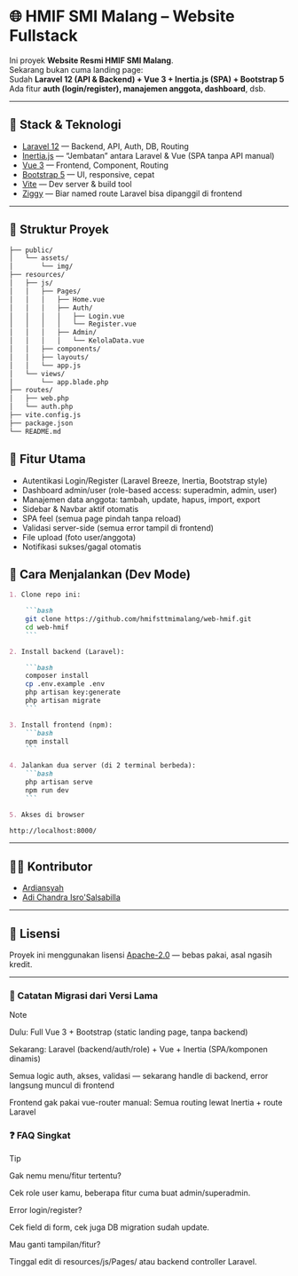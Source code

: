 # 🌐 HMIF SMI Malang – Website Fullstack

Ini proyek **Website Resmi HMIF SMI Malang**.  
Sekarang bukan cuma landing page:  
Sudah **Laravel 12 (API & Backend) + Vue 3 + Inertia.js (SPA) + Bootstrap 5**  
Ada fitur **auth (login/register), manajemen anggota, dashboard**, dsb.

---

## 🚀 Stack & Teknologi

- [Laravel 12](https://laravel.com/) — Backend, API, Auth, DB, Routing
- [Inertia.js](https://inertiajs.com/) — “Jembatan” antara Laravel & Vue (SPA tanpa API manual)
- [Vue 3](https://vuejs.org/) — Frontend, Component, Routing
- [Bootstrap 5](https://getbootstrap.com/) — UI, responsive, cepat
- [Vite](https://vitejs.dev/) — Dev server & build tool
- [Ziggy](https://github.com/tighten/ziggy) — Biar named route Laravel bisa dipanggil di frontend

---

## 📁 Struktur Proyek

```bash
├── public/
│   └── assets/
│       └── img/
├── resources/
│   ├── js/
│   │   ├── Pages/
│   │   │   ├── Home.vue
│   │   │   ├── Auth/
│   │   │   │   ├── Login.vue
│   │   │   │   └── Register.vue
│   │   │   ├── Admin/
│   │   │   │   └── KelolaData.vue
│   │   ├── components/
│   │   ├── layouts/
│   │   └── app.js
│   └── views/
│       └── app.blade.php
├── routes/
│   ├── web.php
│   └── auth.php
├── vite.config.js
├── package.json
└── README.md
```

## 🧹 Fitur Utama

- Autentikasi Login/Register (Laravel Breeze, Inertia, Bootstrap style)
- Dashboard admin/user (role-based access: superadmin, admin, user)
- Manajemen data anggota: tambah, update, hapus, import, export
- Sidebar & Navbar aktif otomatis
- SPA feel (semua page pindah tanpa reload)
- Validasi server-side (semua error tampil di frontend)
- File upload (foto user/anggota)
- Notifikasi sukses/gagal otomatis

## 🔧 Cara Menjalankan (Dev Mode)

```markdown
1. Clone repo ini:

    ```bash
    git clone https://github.com/hmifsttmimalang/web-hmif.git
    cd web-hmif
    ```

2. Install backend (Laravel):

    ```bash
    composer install
    cp .env.example .env
    php artisan key:generate
    php artisan migrate
    ```

3. Install frontend (npm):
    ```bash
    npm install
    ```

4. Jalankan dua server (di 2 terminal berbeda):
    ```bash
    php artisan serve
    npm run dev
    ```

5. Akses di browser

http://localhost:8000/

```

---

## 🧑‍💻 Kontributor

- [Ardiansyah](https://github.com/ardie069)
- [Adi Chandra Isro'Salsabilla](https://github.com/bangarchad)

---

## 📄 Lisensi

Proyek ini menggunakan lisensi [Apache-2.0](LICENSE) — bebas pakai, asal ngasih kredit.

---

### 📝 Catatan Migrasi dari Versi Lama

> [!NOTE]
> Dulu: Full Vue 3 + Bootstrap (static landing page, tanpa backend)
>
> Sekarang: Laravel (backend/auth/role) + Vue + Inertia (SPA/komponen dinamis)
>
> Semua logic auth, akses, validasi — sekarang handle di backend, error langsung muncul di frontend
>
> Frontend gak pakai vue-router manual: Semua routing lewat Inertia + route Laravel

### ❓ FAQ Singkat

> [!TIP]
> Gak nemu menu/fitur tertentu?
>
> Cek role user kamu, beberapa fitur cuma buat admin/superadmin.
>
> Error login/register?
>
> Cek field di form, cek juga DB migration sudah update.
>
> Mau ganti tampilan/fitur?
>
> Tinggal edit di resources/js/Pages/ atau backend controller Laravel.
